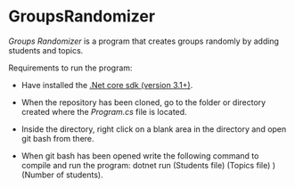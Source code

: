 # GroupsRandomizer 

*Groups Randomizer* is a program that creates groups randomly by adding students and topics.

Requirements to run the program:

- Have installed the [.Net core sdk (version 3.1+)](https://dotnet.microsoft.com/download).

- When the repository has been cloned, go to the folder or directory created where the *Program.cs* file is located.

- Inside the directory, right click on a blank area in the directory and open git bash from there.

- When git bash has been opened write the following command to compile and run the program: dotnet run (Students file) (Topics file) ) (Number of students).
